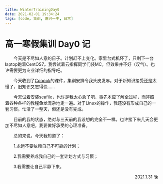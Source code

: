 ```yaml
---
title: WinterTrainingDay0
date: 2021-02-01 19:34:24
tags: [code, 集训, 嘉兴一中, 日常]
---
```


# 高一寒假集训 Day0 记

<!-- more -->

&emsp;&emsp;今天是不尽如人意的日子。计划赶不上变化。家里台式机坏了，只剩下一台laptop跑着CentOS7。我尝试着云指挥同学们装MC，但效果并不好（叹气）。也许需要更为专业详细的指导吧。

&emsp;&emsp;今天收到了[Cooook](https://cooook.github.io/)的课件，集训安排令我头皮发麻。对于新知识接受还是太慢了，旧知识又忘得快……

&emsp;&emsp;今天试着安装[seafile](https://www.seafile.com)，也许是我太心急了吧，事先本应了解全过程，而非照着各种各样的教程鱼龙混杂地走一遍。对于Linux的操作，我还没有形成自己的一套习惯。忙活了一整天，但还是没有完成。

&emsp;&emsp;目前的我的状态，绝对与三天前的我设想的完全不一样。也许接下来几天会更加不尽如人意吧。我要做好承受的心理准备。

&emsp;&emsp;总的来说，今天我知道了：

&emsp;&emsp;1.永远不要依赖自己不可靠的计划；

&emsp;&emsp;2.我需要养成我自己的一套计划方式与习惯；

&emsp;&emsp;3.我需要让自己平静下来。

<p align="right">2021.1.31 晚</p>